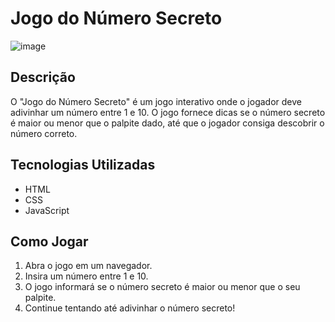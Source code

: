 # Jogo do Número Secreto
![image](https://github.com/user-attachments/assets/ffc6fcda-917e-4814-870e-1c97a11d5e9b)

## Descrição
O "Jogo do Número Secreto" é um jogo interativo onde o jogador deve adivinhar um número entre 1 e 10. O jogo fornece dicas se o número secreto é maior ou menor que o palpite dado, até que o jogador consiga descobrir o número correto.

## Tecnologias Utilizadas
- HTML
- CSS
- JavaScript

## Como Jogar
1. Abra o jogo em um navegador.
2. Insira um número entre 1 e 10.
3. O jogo informará se o número secreto é maior ou menor que o seu palpite.
4. Continue tentando até adivinhar o número secreto!
